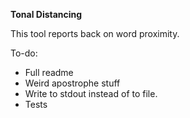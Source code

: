 **Tonal Distancing**

This tool reports back on word proximity. 

To-do:
- Full readme
- Weird apostrophe stuff
- Write to stdout instead of to file.
- Tests